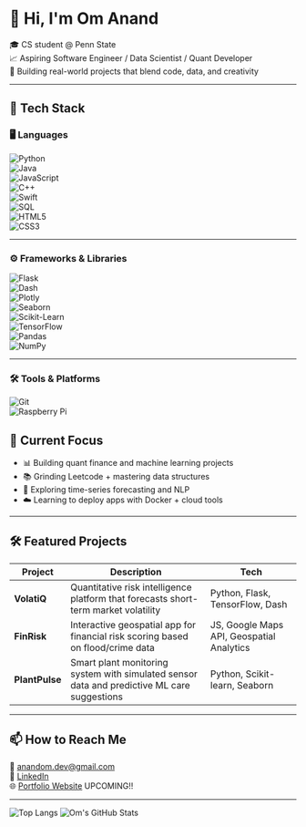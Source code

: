 

# 👋 Hi, I'm Om Anand

🎓 CS student @ Penn State   
📈 Aspiring Software Engineer / Data Scientist / Quant Developer  
🚀 Building real-world projects that blend code, data, and creativity  

---

## 🔧 Tech Stack

### 🖥️ Languages  
![Python](https://img.shields.io/badge/-Python-05122A?style=flat&logo=python)  
![Java](https://img.shields.io/badge/-Java-05122A?style=flat&logo=java)  
![JavaScript](https://img.shields.io/badge/-JavaScript-05122A?style=flat&logo=javascript)  
![C++](https://img.shields.io/badge/-C++-05122A?style=flat&logo=cplusplus)  
![Swift](https://img.shields.io/badge/-Swift-05122A?style=flat&logo=swift)  
![SQL](https://img.shields.io/badge/-SQL-05122A?style=flat&logo=mysql)  
![HTML5](https://img.shields.io/badge/-HTML5-05122A?style=flat&logo=html5)  
![CSS3](https://img.shields.io/badge/-CSS3-05122A?style=flat&logo=css3)  

---

### ⚙️ Frameworks & Libraries  
![Flask](https://img.shields.io/badge/-Flask-05122A?style=flat&logo=flask)  
![Dash](https://img.shields.io/badge/-Dash-05122A?style=flat&logo=plotly)  
![Plotly](https://img.shields.io/badge/-Plotly-05122A?style=flat&logo=plotly)  
![Seaborn](https://img.shields.io/badge/-Seaborn-05122A?style=flat&logo=seaborn)  
![Scikit-Learn](https://img.shields.io/badge/-Scikit--Learn-05122A?style=flat&logo=scikit-learn)  
![TensorFlow](https://img.shields.io/badge/-TensorFlow-05122A?style=flat&logo=tensorflow)  
![Pandas](https://img.shields.io/badge/-Pandas-05122A?style=flat&logo=pandas)  
![NumPy](https://img.shields.io/badge/-NumPy-05122A?style=flat&logo=numpy)  

---

### 🛠️ Tools & Platforms  
![Git](https://img.shields.io/badge/-Git-05122A?style=flat&logo=git)  
![Raspberry Pi](https://img.shields.io/badge/-Raspberry%20Pi-05122A?style=flat&logo=raspberrypi)  


## 🧠 Current Focus

- 📊 Building quant finance and machine learning projects
- 📚 Grinding Leetcode + mastering data structures
- 🧪 Exploring time-series forecasting and NLP
- ☁️ Learning to deploy apps with Docker + cloud tools

---

## 🛠️ Featured Projects

| Project | Description | Tech |
|--------|-------------|------|
| **VolatiQ** | Quantitative risk intelligence platform that forecasts short-term market volatility | Python, Flask, TensorFlow, Dash |
| **FinRisk** | Interactive geospatial app for financial risk scoring based on flood/crime data | JS, Google Maps API, Geospatial Analytics |
| **PlantPulse** | Smart plant monitoring system with simulated sensor data and predictive ML care suggestions | Python, Scikit-learn, Seaborn |

---

## 📫 How to Reach Me

📧 [anandom.dev@gmail.com](mailto:anandom.dev@gmail.com)  
🔗 [LinkedIn](https://www.linkedin.com/in/om-anand-wozchek/)  
🌐 [Portfolio Website](https://your-portfolio-link.com) UPCOMING!!

---


![Top Langs](https://github-readme-stats.vercel.app/api/top-langs/?username=Andromeda-crypto&layout=compact&theme=tokyonight)
![Om's GitHub Stats](https://github-readme-stats.vercel.app/api?username=Andromeda-crypto&show_icons=true&theme=radical)



